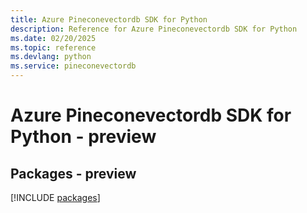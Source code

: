 ```yaml
---
title: Azure Pineconevectordb SDK for Python
description: Reference for Azure Pineconevectordb SDK for Python
ms.date: 02/20/2025
ms.topic: reference
ms.devlang: python
ms.service: pineconevectordb
---
```

# Azure Pineconevectordb SDK for Python - preview
## Packages - preview
[!INCLUDE [packages](pineconevectordb-index.md)]